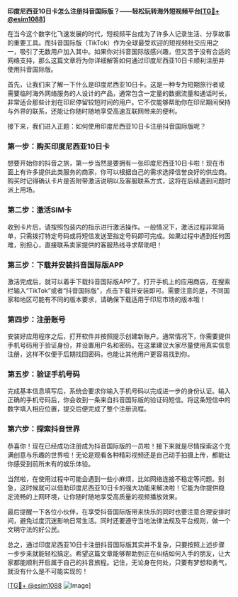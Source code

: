 **印度尼西亚10日卡怎么注册抖音国际版？——轻松玩转海外短视频平台[[TG💪+ @esim1088](https://t.me/s/esim1088)]**

在当今这个数字化飞速发展的时代，短视频平台成为了许多人记录生活、分享故事的重要工具。而抖音国际版（TikTok）作为全球最受欢迎的短视频社交应用之一，吸引了无数用户加入其中。如果你对抖音国际版感兴趣，但又苦于没有合适的网络支持，那么这篇文章将为你详细解答如何通过印度尼西亚10日卡顺利注册并使用抖音国际版。

首先，让我们来了解一下什么是印度尼西亚10日卡。这是一种专为短期旅行者或需要临时海外网络服务的人设计的产品，通常包含一定量的数据流量和通话时长，非常适合那些计划在印尼停留较短时间的用户。它不仅能够帮助你在印尼期间保持与外界的联系，还能让你随时随地享受高速互联网带来的便利。

接下来，我们进入正题：如何使用印度尼西亚10日卡注册抖音国际版呢？

### 第一步：购买印度尼西亚10日卡

想要开始你的抖音之旅，第一步当然是要拥有一张印度尼西亚10日卡啦！现在市面上有许多提供此类服务的商家，你可以根据自己的需求选择信誉良好的供应商。购买时记得确认卡片是否附带激活说明以及客服联系方式，这将在后续遇到问题时派上用场。

### 第二步：激活SIM卡

收到卡片后，请按照包装内的指示进行激活操作。一般情况下，激活过程非常简单，只需拨打特定号码或将短信发送至指定号码即可完成。如果过程中遇到任何困难，别担心，直接联系卖家提供的客服热线寻求帮助吧！

### 第三步：下载并安装抖音国际版APP

激活完成后，就可以着手下载抖音国际版APP了。打开手机上的应用商店，在搜索栏输入“TikTok”或者“抖音国际版”，点击下载并安装即可。需要注意的是，不同国家和地区可能有不同的版本要求，请确保下载适用于印尼市场的版本哦！

### 第四步：注册账号

安装好应用程序之后，打开软件并按照提示创建新账户。通常情况下，你需要提供手机号码用于验证身份，并设置用户名和密码。在这里建议大家尽量使用真实信息注册，这样不仅便于后期找回密码，也能让其他用户更容易找到你。

### 第五步：验证手机号码

完成基本信息填写后，系统会要求你输入手机号码以完成进一步的身份认证。输入正确的手机号码后，你会收到一条来自抖音国际版的验证码短信。将这条短信中的数字填入相应位置，提交后便完成了整个注册流程。

### 第六步：探索抖音世界

恭喜你！现在已经成功注册成为抖音国际版的一员啦！接下来就是尽情探索这个充满创意与乐趣的世界啦！无论是观看各种精彩视频还是自己动手拍摄上传，都能让你感受到前所未有的娱乐体验。

当然啦，在使用过程中可能会遇到一些小麻烦，比如网络连接不稳定等问题。别急，这时候就可以借助印度尼西亚10日卡的强大功能来解决啦！它能为你提供稳定流畅的上网环境，让你随时随地享受高质量的视频播放效果。

最后提醒一下各位小伙伴，在享受抖音国际版带来快乐的同时也要注意合理安排时间，避免过度沉迷影响日常生活。同时还要遵守当地法律法规及平台规则，做一个文明守法的好公民。

总之，通过印度尼西亚10日卡注册抖音国际版其实并不复杂，只要按照上述步骤一步步来就能轻松搞定。希望这篇文章能够帮助到正在纠结如何入手的朋友，让大家都能顺利开启属于自己的抖音旅程。记住，无论身在何处，只要有梦想和勇气，就没有什么是不可能实现的！

[[TG💪+ @esim1088](https://t.me/s/esim1088) ![Image](https://i.postimg.cc/4NQfJmqS/Snipaste-2025-05-13-00-14-12.png)]